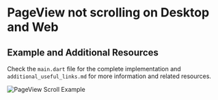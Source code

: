# PageView not scrolling on Desktop and Web

## Example and Additional Resources
Check the `main.dart` file for the complete implementation and `additional_useful_links.md` for more information and related resources.

![PageView Scroll Example](./PageView%20not%20scrolling%20on%20Web%20or%20Desktop.jpg)
